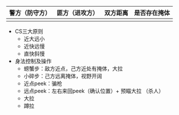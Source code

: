 | 警方（防守方） | 匪方（进攻方） | 双方距离 | 是否存在掩体 |
| :------------: | :------------: | :------: | :----------: |
|                |                |          |              |

* CS三大原则
  * 近大远小
  * 近快远慢
  * 直快斜慢
* 身法控制及操作
  * 螃蟹步：敌方近点，己方近处有掩体，大拉
  * 小碎步：己方远离掩体，视野开阔
  * 近点peek：骗枪
  * 远点peek：左右来回peek（确认位置）+ 预瞄大拉 （杀人）
  * 大拉
  * 蹲拉